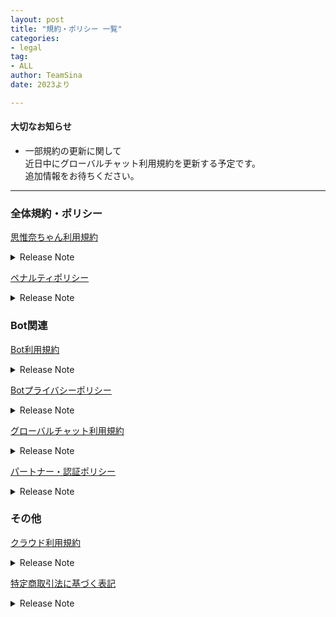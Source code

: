 ```yaml
---
layout: post
title: "規約・ポリシー 一覧"
categories:
- legal
tag:
- ALL
author: TeamSina
date: 2023より

---
```


#### 大切なお知らせ
- 一部規約の更新に関して<br>
近日中にグローバルチャット利用規約を更新する予定です。<br>
追加情報をお待ちください。

---

### 全体規約・ポリシー

<a href="{{site.url}}/legal/tos" class="a-orange">思惟奈ちゃん利用規約</a><br>
<details><summary>Release Note</summary>

Version 1.0(2023/5/14) 初期リリース
</details>

<a href="{{site.url}}/legal/penalty" class="a-orange">ペナルティポリシー</a><br>
<details><summary>Release Note</summary>

Version 1.0.1(2023/6/24) ペナルティの通知の方法に関して追記<br>
Version 1.0(2023/5/14) 初期リリース
</details>

### Bot関連

<a href="{{site.url}}/legal/bot-tos" class="a-orange">Bot利用規約</a><br>
<details><summary>Release Note</summary>

Version 1.0(2023/5/14) 初期リリース
</details>

<a href="{{site.url}}/legal/bot-privacy-policy" class="a-orange">Botプライバシーポリシー</a><br>
<details><summary>Release Note</summary>

Version 1.0(2023/5/14) 初期リリース
</details>

<a href="{{site.url}}/legal/gchat-tos" class="a-orange">グローバルチャット利用規約</a><br>
<details><summary>Release Note</summary>

Version 1.0(2023/5/14) 初期リリース
</details>

<a href="{{site.url}}/legal/partner-verify" class="a-orange">パートナー・認証ポリシー</a><br>
<details><summary>Release Note</summary>

Version 1.0(2023/5/14) 初期リリース
</details>

### その他

<a href="{{site.url}}/legal/cloud-tos" class="a-orange">クラウド利用規約</a><br>
<details><summary>Release Note</summary>

Version 1.0(2023/5/14) 初期リリース
</details>

<a href="{{site.url}}/legal/tradelaw" class="a-orange">特定商取引法に基づく表記</a>
<details><summary>Release Note</summary>

Version 1.0(2023/5/14) 初期リリース
</details>
